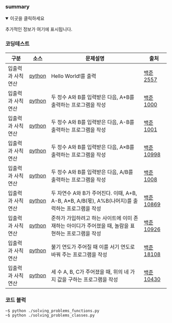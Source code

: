 ### summary
<details open>
  <summary>이곳을 클릭하세요</summary>
  <p>추가적인 정보가 여기에 표시됩니다.</p>
</details>

### 코딩테스트

|구분|소스|문제설명|출처|
|--|--|--|--|
|입출력과 사칙연산|[python](./docs/codingtests/2557.py)|Hello World!를 출력|[백준 2557](https://www.acmicpc.net/problem/2557)|
|입출력과 사칙연산|[python](./docs/codingtests/1000.py)|두 정수 A와 B를 입력받은 다음, A+B를 출력하는 프로그램을 작성|[백준 1000](https://www.acmicpc.net/problem/1000)|
|입출력과 사칙연산|[python](./docs/codingtests/1001.py)|두 정수 A와 B를 입력받은 다음, A-B를 출력하는 프로그램을 작성|[백준 1001](https://www.acmicpc.net/problem/1001)|
|입출력과 사칙연산|[python](./docs/codingtests/10998.py)|두 정수 A와 B를 입력받은 다음, A×B를 출력하는 프로그램을 작성|[백준 10998](https://www.acmicpc.net/problem/10998)|
|입출력과 사칙연산|[python](./docs/codingtests/1008.py)|두 정수 A와 B를 입력받은 다음, A/B를 출력하는 프로그램을 작성|[백준 1008](https://www.acmicpc.net/source/70467962)|
|입출력과 사칙연산|[python](./docs/codingtests/10869.py)|두 자연수 A와 B가 주어진다. 이때, A+B, A-B, A*B, A/B(몫), A%B(나머지)를 출력하는 프로그램을 작성|[백준 10869](https://www.acmicpc.net/source/70467999)|
|입출력과 사칙연산|[python](./docs/codingtests/10926.py)|준하가 가입하려고 하는 사이트에 이미 존재하는 아이디가 주어졌을 때, 놀람을 표현하는 프로그램을 작성|[백준 10926](https://www.acmicpc.net/source/70730705)|
|입출력과 사칙연산|[python](./docs/codingtests/18108.py)|불기 연도가 주어질 때 이를 서기 연도로 바꿔 주는 프로그램을 작성|[백준 18108](https://www.acmicpc.net/source/70731806)|
|입출력과 사칙연산|[python](./docs/codingtests/10430.py)|세 수 A, B, C가 주어졌을 때, 위의 네 가지 값을 구하는 프로그램을 작성|[백준 10430](https://www.acmicpc.net/source/70732910)|


### 코드 블럭
```
~$ python ./solving_problems_functions.py
~$ python ./solving_problems_classes.py
```
